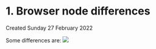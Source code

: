 # 1. Browser node differences
Created Sunday 27 February 2022

Some differences are:
![](1_Browser_node_differences-image-1.png)
